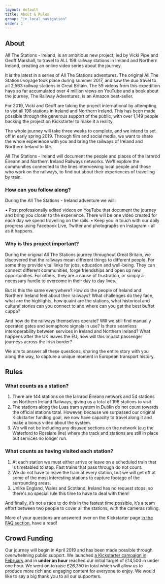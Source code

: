 ```yaml
---
layout: default
title: About & Rules
group: "in_local_navigation"
order: 1
---
```


<a name="project"></a>


## About

All The Stations - Ireland, is an ambitious new project, led by Vicki Pipe and Geoff Marshall, to travel to ALL 198 railway stations in Ireland and Northern Ireland, creating an online video series about the journey.

It is the latest in a series of All The Stations adventures. The original All The Stations voyage took place during summer 2017, and saw the duo travel to all 2,563 railway stations in Great Britain. The 59 videos from this expedition have so far accumulated over 4 million views on YouTube and a book about the journey, The Railway Adventures, is an Amazon best-seller.

For 2019, Vicki and Geoff are taking the project international by attempting to vist all 198 stations in Ireland and Northern Ireland. This has been made possible through the generous support of the public, with over 1,149 people backing the project on Kickstarter to make it a reality. 

The whole journey will take three weeks to complete, and we intend to set off in early spring 2019. Through film and social media, we want to share the whole experience with you and bring the railways of Ireland and Northern Ireland to life.

All The Stations - Ireland will document the people and places of the Iarnród Éireann and Northern Ireland Railways networks. We'll explore the communities connected to the lines interviewing local people and those who work on the railways, to find out about their experiences of travelling by train.  


<a name="rules"></a>

### How can you follow along?

During the All The Stations - Ireland adventure we will:

•	Post professionally edited videos on YouTube that document the journey and bring you closer to the experience. There will be one video created for each day we spend travelling on the rails.
•	Keep you in touch with our daily progress using Facebook Live, Twitter and photographs on Instagram - all as it happens.

### Why is this project important?

During the original All The Stations journey throughout Great Britain, we discovered that the railways mean different things to different people. For some they provide vital links for jobs, education and well-being. They can connect different communities, forge friendships and open up new opportunities. For others, they are a cause of frustration, or simply a necessary hurdle to overcome in their day to day lives.

But is this the same everywhere? How do the people of Ireland and Northern Ireland feel about their railways? What challenges do they face, what are the highlights, how quaint are the stations, what historical and cultural stories can you connect to and where can you get the best buffet cuppa?

And how do the railways themselves operate? Will we still find manually operated gates and semaphore signals in use? Is there seamless interoperability between services in Ireland and Northern Ireland? What happens after the UK leaves the EU, how will this impact passenger journeys across the Irish border?

We aim to answer all these questions, sharing the entire story with you along the way, to capture a unique moment in European transport history. 


## Rules 

### What counts as a station?

1. There are 144 stations on the Iarnród Éireann network and 54 stations on Northern Ireland Railways, giving us a total of 198 stations to visit.
2. The stations along the Luas tram system in Dublin do not count towards the official stations total. However, because we surpassed our original Kickstarter funding goal, we now have capacity to travel along it and make a bonus video about the system. 
3. We will not be including any disused sections on the network (e.g the Waterford to Rosslare line) where the track and stations are still in place but services no longer run.

### What counts as having visited each station?

1. At each station we must either arrive or leave on a scheduled train that is timetabled to stop. Fast trains that pass through do not count. 
2. We do not have to leave the train at every station, but we will get off at some of the most interesting stations to capture footage of the surrounding areas. 
3. Unlike England, Wales and Scotland, Ireland has no request stops, so there's no special rule this time to have to deal with them!

And finally, it’s not a race to do this in the fastest time possible, it’s a team effort between two people to cover all the stations, with the cameras rolling.

More of your questions are answered over on the Kickstarter page <a href="https://www.kickstarter.com/projects/562621903/all-the-stations/faqs" target="new">in the FAQ section</a>, have a read!


## Crowd Funding

Our journey will begin in April 2019 and has been made possible through overwhelming public support. We launched <a href="https://www.kickstarter.com/projects/562621903/all-the-stations-ireland/" target="new">a Kickstarter campaign in February</a> and in <strong>under an hour</strong> reached our initial target of £14,500 in under one hour. We went on to raise £26,350 in total which will allow us to produce more rich and engaging content for everyone to enjoy. We would like to say a big thank you to all our supporters.
